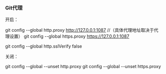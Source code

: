 ### Git代理

开启：

git config --global http.proxy http://127.0.0.1:1087   //（具体代理地址取决于代理设置）
git config --global https.proxy https://127.0.0.1:1087

git config --global http.sslVerify false



关闭：

git config --global --unset http.proxy
git config --global --unset https.proxy



